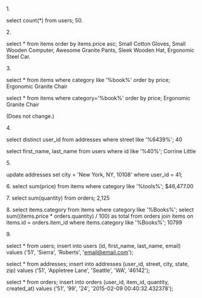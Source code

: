 1.<!--How many users are there?-->

select count(*) from users;
50.

2.<!--What are the 5 most expensive items?-->

select * from items order by items.price asc;
Small Cotton Gloves, Small Wooden Computer, Awesome Granite Pants, Sleek Wooden Hat, Ergonomic Steel Car. 


3.<!--What's the cheapest book? (Does that change for "category is exactly 'book'" 
versus "category contains 'book'"?)-->

select * from items where category like '%book%' order by price;
Ergonomic Granite Chair 

select * from items where category='%book%' order by price;
Ergonomic Granite Chair 

(Does not change.)



4.<!--Who lives at "6439 Zetta Hills, Willmouth, WY"? Do they have another address?-->

select distinct user_id from addresses where street like '%6439%'; 
40 

 select first_name, last_name from users where id like '%40%';
 Corrine Little


5.<!--Correct Virginie Mitchell's address to "New York, NY, 10108".-->

update addresses set city = 'New York, NY, 10108' where user_id = 41;


6.<!--How much would it cost to buy one of each tool?-->
select sum(price) from items where category like '%tools%';
$46,477.00


7.<!--How many total items did we sell?-->
select sum(quantity) from orders;
2,125

8.<!--How much was spent on books?-->
select items.category from items where category like '%Books%';
select sum((items.price * orders.quantity) / 100) as total from orders join items on items.id = orders.item_id where items.category like '%Books%';
10799

9.<!--Simulate buying an item by inserting a User for yourself and an Order for that User.-->

select * from users;
insert into users (id, first_name, last_name, email) values ('51', 'Sierra', 'Roberts', 'email@email.com');

select * from addresses;
insert into addresses (user_id, street, city, state, zip) values ('51', 'Appletree Lane', 'Seattle', 'WA', '46142');

select * from orders;
insert into orders (user_id, item_id, quantity, created_at) values ('51', '99', '24', '2015-02-09 00:40:32.432378'); 